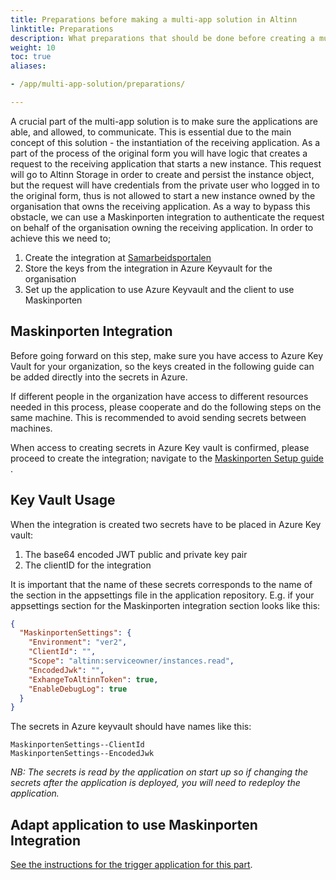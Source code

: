 ```yaml
---
title: Preparations before making a multi-app solution in Altinn
linktitle: Preparations
description: What preparations that should be done before creating a multi-app solution
weight: 10
toc: true
aliases:

- /app/multi-app-solution/preparations/

---
```


A crucial part of the multi-app solution is to make sure the
applications are able, and allowed, to communicate. This is
essential due to the main concept of this solution - the
instantiation of the receiving application. As a part of the
process of the original form you will have logic that
creates a request to the receiving application that starts a
new instance. This request will go to Altinn Storage in
order to create and persist the instance object, but the
request will have credentials from the private user who
logged in to the original form, thus is not allowed to start
a new instance owned by the organisation that owns the
receiving application. As a way to bypass this obstacle, we
can use a Maskinporten integration to authenticate the
request on behalf of the organisation owning the receiving
application. In order to achieve this we need to;

1. Create the integration
   at [Samarbeidsportalen](https://samarbeid.digdir.no/)
2. Store the keys from the integration in Azure Keyvault for
   the organisation
3. Set up the application to use Azure Keyvault and the
   client to use Maskinporten

## Maskinporten Integration

Before going forward on this step, make sure you have access
to Azure Key Vault for your organization, so the keys
created in the following guide can be added directly into
the secrets in Azure.

If different people in the
organization have access to different resources needed in
this process, please cooperate and do the following steps on
the same machine. This is recommended to avoid sending
secrets between machines.

When access to creating secrets in Azure Key vault is
confirmed, please proceed to create the integration;
navigate to
the [Maskinporten Setup guide](../../../../technology/solutions/cli/configuration/maskinporten-setup)
.

## Key Vault Usage

When the integration is created two secrets have to be
placed in Azure Key vault:

1. The base64 encoded JWT public and private key pair
2. The clientID for the integration

It is important that the name of these secrets corresponds
to the name of the section in the appsettings file in the
application repository. E.g. if your appsettings section for
the Maskinporten integration section looks like this:

```json
{
  "MaskinportenSettings": {
    "Environment": "ver2",
    "ClientId": "",
    "Scope": "altinn:serviceowner/instances.read",
    "EncodedJwk": "",
    "ExhangeToAltinnToken": true,
    "EnableDebugLog": true
  }
}
```

The secrets in Azure keyvault should have names like this:

```
MaskinportenSettings--ClientId
MaskinportenSettings--EncodedJwk
```

_NB: The secrets is read by the application on start up so
if
changing the secrets after the application is deployed, you
will need to redeploy the application._

## Adapt application to use Maskinporten Integration
[See the instructions for the trigger application for this part](../instructions/trigger-app). 

